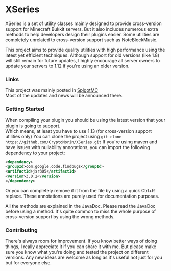 # XSeries

XSeries is a set of utility classes mainly designed to provide cross-version support for Minecraft Bukkit servers.
But it also includes numerous extra methods to help developers design their plugins easier.
Some utilities are completely unrelated to cross-version support
such as NoteBlockMusic.

This project aims to provide quality utilities with high performance using the latest yet efficient techniques.
Although support for old versions (like 1.8) will still remain for future updates, I highly encourage all server owners
to update your servers to 1.12 if you're using an older version.


### Links

This project was mainly posted in [SpigotMC](https://www.spigotmc.org/threads/378136/)\
Most of the updates and news will be announced there.


### Getting Started

When compiling your plugin you should be using the latest version that your plugin is going to support.\
Which means, at least you have to use 1.13 (for cross-version support utilities only)
You can clone the project using `git clone https://github.com/CryptoMorin/XSeries.git`
If you're using maven and have issues with nullability annotations, you can import the following dependency to your project:
```xml
<dependency>
<groupId>com.google.code.findbugs</groupId>
<artifactId>jsr305</artifactId>
<version>3.0.2</version>
</dependency>
```
Or you can completely remove if it from the file by using a quick Ctrl+R replace. These annotations are purely used for
documentation purposes.

All the methods are explained in the JavaDoc. Please read the JavaDoc before using a method.
It's quite common to miss the whole purpose of cross-version support by using the wrong methods.

### Contributing

There's always room for improvement. If you know better ways of doing things, I really appreciate it if you can share it with me.
But please make sure you know what you're doing and tested the project on different versions.
Any new ideas are welcome as long as it's useful not just for you but for everyone else.
